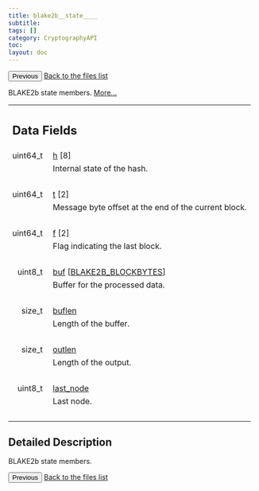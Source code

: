 ```yaml
---
title: blake2b__state____
subtitle:
tags: []
category: CryptographyAPI
toc:
layout: doc
---
```


<button class="uk-button uk-button-default uk-button-small uk-margin-medium-top" onclick="history.back()">Previous</button>
<a class="uk-button uk-button-default uk-button-small uk-margin-medium-top crypto-button" href="../../crypto-api/files">Back to the files list</a>


<p>BLAKE2b state members.  
 <a href="../blake2b__state____#details">More...</a></p>
<table class="memberdecls">
<tr class="heading"><td colspan="2"><h2 class="groupheader"><a name="pub-attribs"></a>
Data Fields</h2></td></tr>
<tr class="memitem:a687c52e3a420c838ba2a867eb5f11b4c"><td class="memItemLeft" align="right" valign="top"><a id="a687c52e3a420c838ba2a867eb5f11b4c"></a>
uint64_t&#160;</td><td class="memItemRight" valign="bottom"><a class="el" href="../blake2b__state____#a687c52e3a420c838ba2a867eb5f11b4c">h</a> [8]</td></tr>
<tr class="memdesc:a687c52e3a420c838ba2a867eb5f11b4c"><td class="mdescLeft">&#160;</td><td class="mdescRight">Internal state of the hash. <br /></td></tr>
<tr class="separator:a687c52e3a420c838ba2a867eb5f11b4c"><td class="memSeparator" colspan="2">&#160;</td></tr>
<tr class="memitem:a2485b4a96e2159455f9defde68daed6b"><td class="memItemLeft" align="right" valign="top"><a id="a2485b4a96e2159455f9defde68daed6b"></a>
uint64_t&#160;</td><td class="memItemRight" valign="bottom"><a class="el" href="../blake2b__state____#a2485b4a96e2159455f9defde68daed6b">t</a> [2]</td></tr>
<tr class="memdesc:a2485b4a96e2159455f9defde68daed6b"><td class="mdescLeft">&#160;</td><td class="mdescRight">Message byte offset at the end of the current block. <br /></td></tr>
<tr class="separator:a2485b4a96e2159455f9defde68daed6b"><td class="memSeparator" colspan="2">&#160;</td></tr>
<tr class="memitem:a1c4b0a6bb8387f9d076a56b09b13b4ac"><td class="memItemLeft" align="right" valign="top"><a id="a1c4b0a6bb8387f9d076a56b09b13b4ac"></a>
uint64_t&#160;</td><td class="memItemRight" valign="bottom"><a class="el" href="../blake2b__state____#a1c4b0a6bb8387f9d076a56b09b13b4ac">f</a> [2]</td></tr>
<tr class="memdesc:a1c4b0a6bb8387f9d076a56b09b13b4ac"><td class="mdescLeft">&#160;</td><td class="mdescRight">Flag indicating the last block. <br /></td></tr>
<tr class="separator:a1c4b0a6bb8387f9d076a56b09b13b4ac"><td class="memSeparator" colspan="2">&#160;</td></tr>
<tr class="memitem:a556d85b4802be4144c58f9f494a266c9"><td class="memItemLeft" align="right" valign="top"><a id="a556d85b4802be4144c58f9f494a266c9"></a>
uint8_t&#160;</td><td class="memItemRight" valign="bottom"><a class="el" href="../blake2b__state____#a556d85b4802be4144c58f9f494a266c9">buf</a> [<a class="el" href="../lcx__blake2_8h#a55df020abc59e40eb12965cf08eca1b5aea9f79a4ec90a788ea0590ae5dfda693">BLAKE2B_BLOCKBYTES</a>]</td></tr>
<tr class="memdesc:a556d85b4802be4144c58f9f494a266c9"><td class="mdescLeft">&#160;</td><td class="mdescRight">Buffer for the processed data. <br /></td></tr>
<tr class="separator:a556d85b4802be4144c58f9f494a266c9"><td class="memSeparator" colspan="2">&#160;</td></tr>
<tr class="memitem:ad6994903b3c19997ffcfdccb4431d308"><td class="memItemLeft" align="right" valign="top"><a id="ad6994903b3c19997ffcfdccb4431d308"></a>
size_t&#160;</td><td class="memItemRight" valign="bottom"><a class="el" href="../blake2b__state____#ad6994903b3c19997ffcfdccb4431d308">buflen</a></td></tr>
<tr class="memdesc:ad6994903b3c19997ffcfdccb4431d308"><td class="mdescLeft">&#160;</td><td class="mdescRight">Length of the buffer. <br /></td></tr>
<tr class="separator:ad6994903b3c19997ffcfdccb4431d308"><td class="memSeparator" colspan="2">&#160;</td></tr>
<tr class="memitem:ae5aad15fdea0b06b0390298a030c8ff3"><td class="memItemLeft" align="right" valign="top"><a id="ae5aad15fdea0b06b0390298a030c8ff3"></a>
size_t&#160;</td><td class="memItemRight" valign="bottom"><a class="el" href="../blake2b__state____#ae5aad15fdea0b06b0390298a030c8ff3">outlen</a></td></tr>
<tr class="memdesc:ae5aad15fdea0b06b0390298a030c8ff3"><td class="mdescLeft">&#160;</td><td class="mdescRight">Length of the output. <br /></td></tr>
<tr class="separator:ae5aad15fdea0b06b0390298a030c8ff3"><td class="memSeparator" colspan="2">&#160;</td></tr>
<tr class="memitem:aeef1495cb3058928ace5096cac10242d"><td class="memItemLeft" align="right" valign="top"><a id="aeef1495cb3058928ace5096cac10242d"></a>
uint8_t&#160;</td><td class="memItemRight" valign="bottom"><a class="el" href="../blake2b__state____#aeef1495cb3058928ace5096cac10242d">last_node</a></td></tr>
<tr class="memdesc:aeef1495cb3058928ace5096cac10242d"><td class="mdescLeft">&#160;</td><td class="mdescRight">Last node. <br /></td></tr>
<tr class="separator:aeef1495cb3058928ace5096cac10242d"><td class="memSeparator" colspan="2">&#160;</td></tr>
</table>
<a name="details" id="details"></a>

## Detailed Description

<div class="textblock"><p>BLAKE2b state members. </p>
<button class="uk-button uk-button-default uk-button-small uk-margin-medium-top" onclick="history.back()">Previous</button>
<a class="uk-button uk-button-default uk-button-small uk-margin-medium-top crypto-button" href="../../crypto-api/files">Back to the files list</a>

